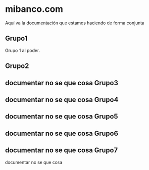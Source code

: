 mibanco.com
===========

Aquí va la documentación que estamos haciendo de forma conjunta

Grupo1
------
Grupo 1 al poder.

Grupo2
------

documentar no se que cosa
Grupo3
------

documentar no se que cosa
Grupo4
------

documentar no se que cosa
Grupo5
------

documentar no se que cosa
Grupo6
------

documentar no se que cosa
Grupo7
------

documentar no se que cosa
